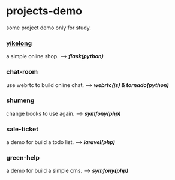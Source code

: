 # projects-demo
some project demo only for study.

### [yikelong](https://github.com/sunhuachuang/projects-demo/tree/master/yikelong)
a simple online shop. --> ***flask(python)***
### chat-room
use webrtc to build online chat. --> ***webrtc(js) & tornado(python)***
### shumeng
change books to use again. --> ***symfony(php)***
### sale-ticket
a demo for build a todo list. --> ***laravel(php)***
### green-help
a demo for build a simple cms. --> ***symfony(php)***

